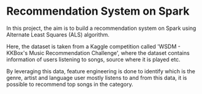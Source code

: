 # Recommendation System on Spark
In this project, the aim is to build a recommendation system on Spark using Alternate Least Squares (ALS) algorithm.

Here, the dataset is taken from a Kaggle competition called 'WSDM - KKBox's Music Recommendation Challenge', where the dataset contains information of users listening to songs, source where it is played etc.

By leveraging this data, feature engineering is done to identify which is the genre, artist and language user mostly listens to and from this data, it is possible to recommend top songs in the category.
